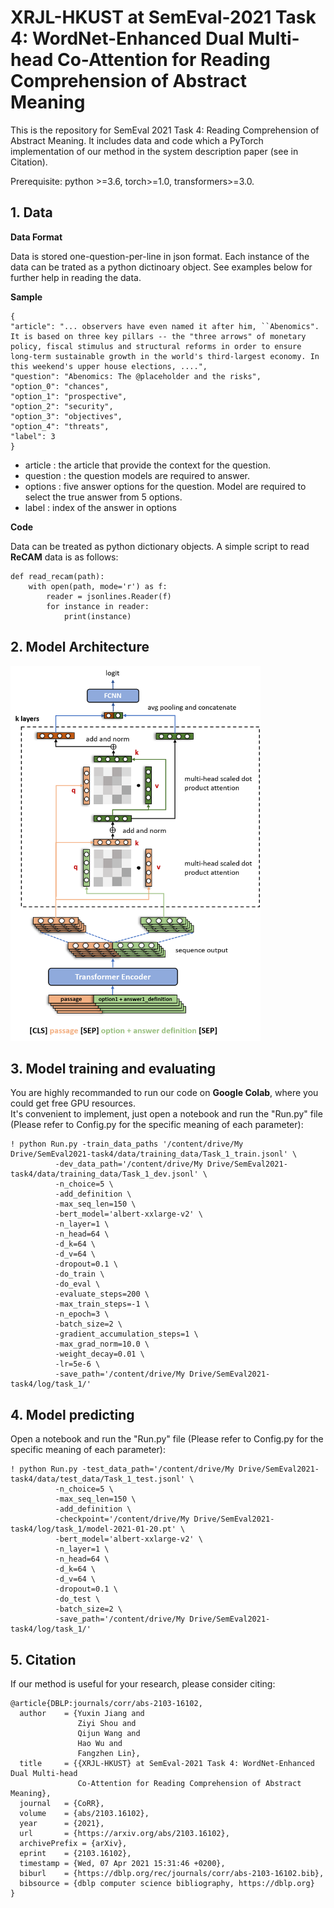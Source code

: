 # XRJL-HKUST at SemEval-2021 Task 4: WordNet-Enhanced Dual Multi-head Co-Attention for Reading Comprehension of Abstract Meaning

This is the repository for SemEval 2021 Task 4: Reading Comprehension of Abstract Meaning. It includes data and code which a PyTorch implementation of our method in the system description paper (see in Citation).

Prerequisite: python >=3.6, torch>=1.0, transformers>=3.0.

## 1. Data
**Data Format**

Data is stored one-question-per-line in json format. Each instance of the data can be trated as a python dictinoary object. See examples below for further help in reading the data.


**Sample**
```
{
"article": "... observers have even named it after him, ``Abenomics". It is based on three key pillars -- the "three arrows" of monetary policy, fiscal stimulus and structural reforms in order to ensure long-term sustainable growth in the world's third-largest economy. In this weekend's upper house elections, ....",
"question": "Abenomics: The @placeholder and the risks",
"option_0": "chances",
"option_1": "prospective",
"option_2": "security",
"option_3": "objectives",
"option_4": "threats",
"label": 3
}
```
* article : the article that provide the context for the question.
* question : the question models are required to answer.
* options : five answer options for the question. Model are required to select the true answer from 5 options.
* label : index of the answer in options

**Code**

Data can be treated as python dictionary objects. A simple script to read **ReCAM** data is as follows:
```
def read_recam(path):
    with open(path, mode='r') as f:
        reader = jsonlines.Reader(f)
        for instance in reader:
            print(instance)
```


## 2. Model Architecture

<img src="https://github.com/zzshou/RCAM/blob/master/Model/model%20architecture.png" width="400" height="600">

## 3. Model training and evaluating
You are highly recommanded to run our code on **Google Colab**, where you could get free GPU resources.  
It's convenient to implement, just open a notebook and run the "Run.py" file (Please refer to Config.py for the specific meaning of each parameter):
```
! python Run.py -train_data_paths '/content/drive/My Drive/SemEval2021-task4/data/training_data/Task_1_train.jsonl' \
          -dev_data_path='/content/drive/My Drive/SemEval2021-task4/data/training_data/Task_1_dev.jsonl' \
          -n_choice=5 \
          -add_definition \
          -max_seq_len=150 \
          -bert_model='albert-xxlarge-v2' \
          -n_layer=1 \
          -n_head=64 \
          -d_k=64 \
          -d_v=64 \
          -dropout=0.1 \
          -do_train \
          -do_eval \
          -evaluate_steps=200 \
          -max_train_steps=-1 \
          -n_epoch=3 \
          -batch_size=2 \
          -gradient_accumulation_steps=1 \
          -max_grad_norm=10.0 \
          -weight_decay=0.01 \
          -lr=5e-6 \
          -save_path='/content/drive/My Drive/SemEval2021-task4/log/task_1/'
```

## 4. Model predicting
Open a notebook and run the "Run.py" file (Please refer to Config.py for the specific meaning of each parameter):
```
! python Run.py -test_data_path='/content/drive/My Drive/SemEval2021-task4/data/test_data/Task_1_test.jsonl' \
          -n_choice=5 \
          -max_seq_len=150 \
          -add_definition \
          -checkpoint='/content/drive/My Drive/SemEval2021-task4/log/task_1/model-2021-01-20.pt' \
          -bert_model='albert-xxlarge-v2' \
          -n_layer=1 \
          -n_head=64 \
          -d_k=64 \
          -d_v=64 \
          -dropout=0.1 \
          -do_test \
          -batch_size=2 \
          -save_path='/content/drive/My Drive/SemEval2021-task4/log/task_1/'
```

## 5. Citation
If our method is useful for your research, please consider citing:
```
@article{DBLP:journals/corr/abs-2103-16102,
  author    = {Yuxin Jiang and
               Ziyi Shou and
               Qijun Wang and
               Hao Wu and
               Fangzhen Lin},
  title     = {{XRJL-HKUST} at SemEval-2021 Task 4: WordNet-Enhanced Dual Multi-head
               Co-Attention for Reading Comprehension of Abstract Meaning},
  journal   = {CoRR},
  volume    = {abs/2103.16102},
  year      = {2021},
  url       = {https://arxiv.org/abs/2103.16102},
  archivePrefix = {arXiv},
  eprint    = {2103.16102},
  timestamp = {Wed, 07 Apr 2021 15:31:46 +0200},
  biburl    = {https://dblp.org/rec/journals/corr/abs-2103-16102.bib},
  bibsource = {dblp computer science bibliography, https://dblp.org}
}
```


